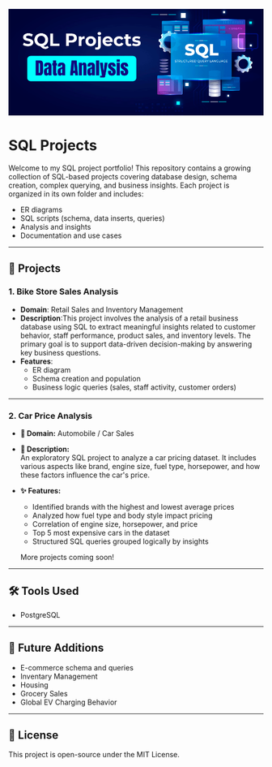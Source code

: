 ![SQL Screenshot](images/screenshot.PNG)


# SQL Projects

Welcome to my SQL project portfolio! This repository contains a growing collection of SQL-based projects covering database design, schema creation, complex querying, and business insights. Each project is organized in its own folder and includes:

- ER diagrams
- SQL scripts (schema, data inserts, queries)
- Analysis and insights
- Documentation and use cases

---

## 📁 Projects

### 1. Bike Store Sales Analysis

- **Domain**: Retail Sales and Inventory Management
- **Description**:This project involves the analysis of a retail business database using SQL to extract meaningful insights related to customer behavior, staff performance, product sales, and inventory levels. The primary goal is to support data-driven decision-making by answering key business questions.
- **Features**:
  - ER diagram
  - Schema creation and population
  - Business logic queries (sales, staff activity, customer orders)

---
### 2.  Car Price Analysis

- **📂 Domain:** Automobile / Car Sales
- **📝 Description:**  
  An exploratory SQL project to analyze a car pricing dataset. It includes various aspects like brand, engine size, fuel type, horsepower, and how these factors influence the car's price.
- **✨ Features:**
  - Identified brands with the highest and lowest average prices
  - Analyzed how fuel type and body style impact pricing
  - Correlation of engine size, horsepower, and price
  - Top 5 most expensive cars in the dataset
  - Structured SQL queries grouped logically by insights
 
  More projects coming soon!
---
## 🛠️ Tools Used

- PostgreSQL

---

## 📌 Future Additions

- E-commerce schema and queries
- Inventary Management
- Housing
- Grocery Sales
- Global EV Charging Behavior

---

## 🧾 License

This project is open-source under the MIT License.
